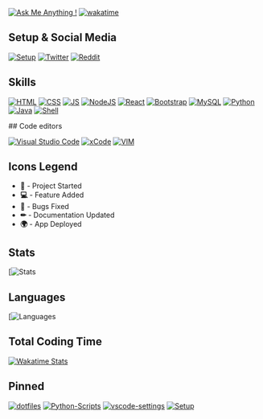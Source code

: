 [![Ask Me Anything !](https://img.shields.io/badge/Ask%20me-anything-1abc9c.svg)](https://GitHub.com/GabrielCrackPro/ama)
[![wakatime](https://wakatime.com/badge/user/00dfcd04-18fb-46f9-88a3-13a3b666b8f1.svg?style=flat-square)](https://wakatime.com/@00dfcd04-18fb-46f9-88a3-13a3b666b8f1)

## Setup & Social Media

[![Setup](https://img.shields.io/badge/Apple-MacBook_Pro_2020-999999?style=for-the-badge&logo=apple&logoColor=white)](https://github.com/GabrielCrackPro/Setup)
[![Twitter](https://img.shields.io/badge/@gabrielvr01-1da1f2?style=for-the-badge&labelColor=1da1f2&color=1da1f2&logo=twitter&logoColor=white&label=Follow)](http://twitter.com/gabrielvr001)
[![Reddit](https://img.shields.io/badge/Reddit-FF4500?style=for-the-badge&logo=reddit&logoColor=white)](http://reddit.com/gabrielvr01)

## Skills

[![HTML](https://img.shields.io/badge/HTML5-E34F26?style=for-the-badge&logo=html5&logoColor=white)](https://github.com/GabrielCrackPro?tab=repositories&q=&type=&language=html)
[![CSS](https://img.shields.io/badge/CSS3-1572B6?style=for-the-badge&logo=css3&logoColor=white)](https://github.com/GabrielCrackPro?tab=repositories&q=&type=&language=css)
[![JS](https://img.shields.io/badge/JavaScript-F7DF1E?style=for-the-badge&logo=javascript&logoColor=black)](https://github.com/GabrielCrackPro?tab=repositories&q=&type=&language=javascript)
[![NodeJS](https://img.shields.io/badge/Node.js-43853D?style=for-the-badge&logo=node.js&logoColor=white)](https://github.com/GabrielCrackPro?tab=repositories&q=&type=&language=javascript)
[![React](https://img.shields.io/badge/React-20232A?style=for-the-badge&logo=react&logoColor=61DAFB)](https://github.com/GabrielCrackPro?tab=repositories&q=&type=&language=javascript)
[![Bootstrap](https://img.shields.io/badge/Bootstrap-563D7C?style=for-the-badge&logo=bootstrap&logoColor=white)](https://github.com/GabrielCrackPro?tab=repositories&q=&type=&language=css)
[![MySQL](https://img.shields.io/badge/MySQL-00000F?style=for-the-badge&logo=mysql&logoColor=white)](https://github.com/GabrielCrackPro?tab=repositories&q=&type=&language=sql)
[![Python](https://img.shields.io/badge/Python-14354C?style=for-the-badge&logo=python&logoColor=white)](https://github.com/GabrielCrackPro?tab=repositories&q=&type=&language=python)
[![Java](https://img.shields.io/badge/Java-ED8B00?style=for-the-badge&logo=java&logoColor=white)](https://github.com/GabrielCrackPro?tab=repositories&q=&type=&language=java)
[![Shell](https://img.shields.io/badge/Shell_Script-121011?style=for-the-badge&logo=gnu-bash&logoColor=white)](https://github.com/GabrielCrackPro?tab=repositories&q=&type=&language=shell)

## Code editors

[![Visual Studio Code](https://img.shields.io/badge/Visual_Studio_Code-0078D4?style=for-the-badge&logo=visual%20studio%20code&logoColor=white)](http://visualstudio.com/download)
[![xCode](https://img.shields.io/badge/Xcode-007ACC?style=for-the-badge&logo=Xcode&logoColor=white)](https://developer.apple.com/xcode)
[![VIM](https://img.shields.io/badge/VIM-%2311AB00.svg?&style=for-the-badge&logo=vim&logoColor=white)](https://www.vim.org)

## Icons Legend

- **🎉** - Project Started
- **💻** - Feature Added
- **🔧** - Bugs Fixed
- **✏** - Documentation Updated
- **🌍** - App Deployed

## Stats

[![ Stats](https://github-readme-stats.vercel.app/api?username=GabrielCrackPro&show_icons=true&theme=dark&custom_title=Stats)

## Languages

[![Languages ](https://github-readme-stats.vercel.app/api/top-langs/?username=GabrielCrackPro&theme=dark&layout=compact&custom_title=Languages)

## Total Coding Time

[![Wakatime Stats](https://github-readme-stats.vercel.app/api/wakatime?username=gabrielvr01&theme=dark&layout=compact&range=all_time&custom_title=Total%20Coding%20Time&hide=Other,Text,VimL,Git%20Config)](https://github.com/anuraghazra/github-readme-stats)

## Pinned

[![dotfiles](https://github-readme-stats.vercel.app/api/pin/?username=GabrielCrackPro&repo=dotfiles&theme=dark)](https://github.com/GabrielCrackPro/ddotfiles)
[![Python-Scripts](https://github-readme-stats.vercel.app/api/pin/?username=GabrielCrackPro&repo=python-scripts&theme=dark)](https://github.com/GabrielCrackPro/python-scripts)
[![vscode-settings](https://github-readme-stats.vercel.app/api/pin/?username=GabrielCrackPro&repo=vscode-settings&theme=dark)](https://github.com/GabrielCrackPro/vscode-settings)
[![Setup](https://github-readme-stats.vercel.app/api/pin/?username=GabrielCrackPro&repo=Setup&theme=dark)](https://github.com/GabrielCrackPro/Setup)
